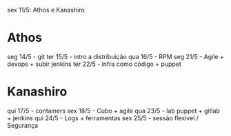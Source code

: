 sex 11/5: Athos e Kanashiro

# Athos

seg 14/5 - git
ter 15/5 - intro a distribuição
qua 16/5 - RPM
seg 21/5 - Agile + devops + subir jenkins
ter 22/5 - infra como código + puppet

# Kanashiro

qui 17/5 - containers
sex 18/5 - Cubo + agile
qua 23/5 - lab puppet + gitlab + jenkins
qui 24/5 - Logs + ferramentas
sex 25/5 - sessão flexível / Segurança

